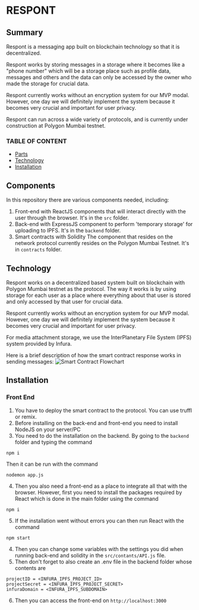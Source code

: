 # RESPONT
## Summary
Respont is a messaging app built on blockchain technology so that it is decentralized.

Respont works by storing messages in a storage where it becomes like a "phone number" which will be a storage place such as profile data, messages and others and the data can only be accessed by the owner who made the storage for crucial data.

Respont currently works without an encryption system for our MVP modal. However, one day we will definitely implement the system because it becomes very crucial and important for user privacy.

Respont can run across a wide variety of protocols, and is currently under construction at Polygon Mumbai testnet.

### TABLE OF CONTENT
- [Parts](#components)
- [Technology](#technology)
- [Installation](#installation)

## Components
In this repository there are various components needed, including:
1. Front-end with ReactJS
components that will interact directly with the user through the browser. It's in the `src` folder.
2. Back-end with ExpressJS
component to perform 'temporary storage' for uploading to IPFS. It's in the `backend` folder.
3. Smart contracts with Solidity
The component that resides on the network protocol currently resides on the Polygon Mumbai Testnet. It's in `contracts` folder.

## Technology
Respont works on a decentralized based system built on blockchain with Polygon Mumbai testnet as the protocol. The way it works is by using storage for each user as a place where everything about that user is stored and only accessed by that user for crucial data.

Respont currently works without an encryption system for our MVP modal. However, one day we will definitely implement the system because it becomes very crucial and important for user privacy.

For media attachment storage, we use the InterPlanetary File System (IPFS) system provided by Infura.

Here is a brief description of how the smart contract response works in sending messages:
![Smart Contract Flowchart](https://i.ibb.co/wKRSbk1/Untitled-Diagram.jpg)

## Installation
### Front End

1. You have to deploy the smart contract to the protocol. You can use truffl or remix.
2. Before installing on the back-end and front-end you need to install NodeJS on your server/PC
3. You need to do the installation on the backend. By going to the `backend` folder and typing the command
```
npm i
```
Then it can be run with the command
```
nodemon app.js
```
4. Then you also need a front-end as a place to integrate all that with the browser. However, first you need to install the packages required by React which is done in the main folder using the command
```
npm i
```
5. If the installation went without errors you can then run React with the command
```
npm start
```
4. Then you can change some variables with the settings you did when running back-end and solidity in the `src/contants/API.js` file.
5. Then don't forget to also create an .env file in the backend folder whose contents are
```
projectID = <INFURA_IPFS_PROJECT_ID>
projectSecret = <INFURA_IPFS_PROJECT_SECRET>
infuraDomain = <INFURA_IPFS_SUBDOMAIN>
```
6. Then you can access the front-end on `http://localhost:3000`